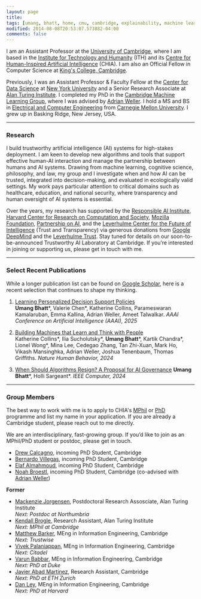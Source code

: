 ```yaml
---
layout: page
title: 
tags: [umang, bhatt, home, cmu, cambridge, explainability, machine learning, ML, interpretability, artificial intelligence, AI, graduate, human-machine team, human-AI, collaboration, responsible AI, nyu, professor]
modified: 2014-08-08T20:53:07.573882-04:00
comments: false
---
```


I am an Assistant Professor at the [University of Cambridge](https://www.cam.ac.uk/), where I am based in the [Institute for Technology and Humanity](https://www.ith.cam.ac.uk/) (ITH) and its [Centre for Human-Inspired Artificial Intelligence](https://www.chia.cam.ac.uk/) (CHIA). I am also an Official Fellow in Computer Science at [King's College, Cambridge](https://www.kings.cam.ac.uk/). 

Previously, I was an Assistant Professor & Faculty Fellow at the [Center for Data Science](https://cds.nyu.edu/) at [New York University](https://www.nyu.edu/) and a Senior Research Associate at [Alan Turing Institute](http://turing.ac.uk/). I completed my PhD in the [Cambridge Machine Learning Group](http://mlg.eng.cam.ac.uk/), where I was advised by [Adrian Weller](http://mlg.eng.cam.ac.uk/adrian/). I hold a MS and BS in [Electrical and Computer Engineering](http://www.ece.cmu.edu/) from [Carnegie Mellon University](http://www.cmu.edu/). I grew up in Basking Ridge, New Jersey, USA.

----
### Research
I build trustworthy artificial intelligence (AI) systems for high-stakes deployment.  I am keen to develop new algorithms and tools that support effective human-AI interaction and manage the partnership between humans and AI systems. Drawing from machine learning, cognitive science, philosophy, and law, my group and I investigate when and how AI can be trusted, integrated into decision-making, and evaluated in ecologically valid settings. My work pays particular attention to critical domains such as healthcare, education, and national security, where transparency and human oversight of AI systems is essential. 

Over the years, my research has supported by the [Responsible AI Institute](https://www.responsible.ai/), [Harvard Center for Research on Computation and Society](https://crcs.seas.harvard.edu/), [Mozilla Foundation](https://foundation.mozilla.org/en/), [Partnership on AI](https://www.partnershiponai.org/), and the [Leverhulme Center for the Future of Intelligence](http://lcfi.ac.uk/) (Trust and Transparency) via generous donations from [Google DeepMind](https://deepmind.com/) and the [Leverhulme Trust](https://www.leverhulme.ac.uk/). Stay tuned for details on our soon-to-be-announced Trustworthy AI Laboratory at Cambridge. If you’re interested in joining or supporting us, please get in touch with me.

----

### Select Recent Publications
While a longer publication list can be found on [Google Scholar](https://scholar.google.com/citations?user=qq8bxPkAAAAJ&hl=en), here is a recent selection that continues to shape my thinking.

1. [Learning Personalized Decision Support Policies](https://ojs.aaai.org/index.php/AAAI/article/view/33555)    
**Umang Bhatt**\*, Valerie Chen\*, Katherine Collins, Parameswaran Kamalaruban, Emma Kallina, Adrian Weller, Ameet Talwalkar. *AAAI Conference on Artificial Intelligence (AAAI), 2025*       

1. [Building Machines that Learn and Think with People](https://www.nature.com/articles/s41562-024-01991-9)    
Katherine Collins\*, Ilia Sucholutsky\*, **Umang Bhatt**\*, Kartik Chandra\*, Lionel Wong\*, Mina Lee, Cedegao Zhang, Tan Zhi-Xuan, Mark Ho, Vikash Mansinghka, Adrian Weller, Joshua Tenenbaum, Thomas Griffiths. *Nature Human Behavior, 2024*    

1. [When Should Algorithms Resign? A Proposal for AI Governance](https://ieeexplore.ieee.org/document/10687308) 
**Umang Bhatt**\*, Holli Sargeant\*. *IEEE Computer, 2024*      

----

### Group Members

 The best way to work with me is to apply to CHIA's [MPhil](https://www.postgraduate.study.cam.ac.uk/courses/directory/iethmphia) or [PhD](https://www.postgraduate.study.cam.ac.uk/courses/directory/iethpdhii) programme and list my name in your application. If you are already a Cambridge student, please reach out to me directly. 

 We are an interdisciplinary, fast-growing group. If you’d like to join as an MPhil/PhD student or postdoc, please get in touch.

* [Drew Calcagno](https://www.linkedin.com/in/drewcalcagno/), incoming PhD Student, Cambridge
* [Bernardo Villegas](https://www.linkedin.com/in/bernardovillegas96/), incoming PhD Student, Cambridge 
* [Elaf Almahmoud](https://www.linkedin.com/in/elafalmahmoud/), incoming PhD Student, Cambridge
* [Noah Broestl](https://www.linkedin.com/in/noah-broestl-95340113/), incoming PhD Student, Cambridge (co-advised with [Adrian Weller](http://mlg.eng.cam.ac.uk/adrian/))

**Former**
* [Mackenzie Jorgensen](https://mjorgen1.github.io/), Postdoctoral Research Assosciate, Alan Turing Institute  
*Next: Postdoc at Northumbria* 
* [Kendall Brogle](https://www.linkedin.com/in/kendall-brogle-752977240/), Research Assistant, Alan Turing Institute  
*Next: MPhil at Cambridge* 
* [Matthew Barker](https://matthewbarker.me/), MEng in Information Engineering, Cambridge       
*Next: Trustwise*  
* [Vivek Palaniappan](https://www.linkedin.com/in/vivek-palaniappan), MEng in Information Engineering, Cambridge      
*Next: Citadel* 
* [Varun Babbar](https://scholar.google.com/citations?user=cXV58usAAAAJ&hl=en), MEng in Information Engineering, Cambridge                
*Next: PhD at Duke*    
* [Javier Abad Martinez](https://ml.inf.ethz.ch/people/person-detail.MzEwOTc5.TGlzdC8xODA3LC0xNzg2MjE4NDI4.html), Research Assistant, Cambridge        
*Next: PhD at ETH Zurich* 
* [Dan Ley](https://www.dan-ley.com/), MEng in Information Engineering, Cambridge           
*Next: PhD at Harvard* 


<!-- ## Teaching

I lecture for the following courses. 

**University of Cambridge (2025-Present)**
* Algorithms for Human-AI Collaboration: Lent 2026
* Responsible Artificial Intelligence: Michaelmas 2025

**New York University (2023-2025)**
* [Responsible Data Science](https://dataresponsibly.github.io/rds24/): Spring 2024, 2025 -->



<!-- <h3 align="center">Recent News</h3>
<table class='news-table'>
    <col width="15%">
    <col width="85%">
    <tr>
        <td valign="top"><strong>[Aug 2024]</strong></td>
        <td>Ran a Responsible AI practical at <a href="https://deeplearningindaba.com/2024/">Deep Learning Indaba 2024</a></td>
    </tr>
    <tr>
        <td valign="top"><strong>[Jan 2024]</strong></td>
        <td>Joined the <a href="https://cdt.org/about/fellows/current-fellows/">Center for Democracy and Technology</a> as a Non-Resident Fellow</td>
    </tr>
</table> -->

